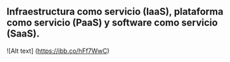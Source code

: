 # <h2> Infraestructura como servicio (IaaS), plataforma como servicio (PaaS) y software como servicio (SaaS). </h2>
![Alt text] (https://ibb.co/hFf7WwC)